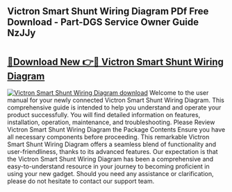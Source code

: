 ## Victron Smart Shunt Wiring Diagram PDf Free Download - Part-DGS Service Owner Guide NzJJy

# <h2><a href="http://dfs1b0.blite.top/?on=Victron+Smart+Shunt+Wiring+Diagram">🔗Download New 👉🔴 Victron Smart Shunt Wiring Diagram</a></h2>

[![Victron Smart Shunt Wiring Diagram download](https://i.imgur.com/lujVjoI.png)](http://dfs1b0.blite.top/?on=Victron+Smart+Shunt+Wiring+Diagram)
Welcome to the user manual for your newly connected Victron Smart Shunt Wiring Diagram. This comprehensive guide is intended to help you understand and operate your product successfully. You will find detailed information on features, installation, operation, maintenance, and troubleshooting. Please Review Victron Smart Shunt Wiring Diagram the Package Contents Ensure you have all necessary components before proceeding. This remarkable Victron Smart Shunt Wiring Diagram offers a seamless blend of functionality and user-friendliness, thanks to its advanced features. Our expectation is that the Victron Smart Shunt Wiring Diagram has been a comprehensive and easy-to-understand resource in your journey to becoming proficient in using your new gadget. Should you need any assistance or clarification, please do not hesitate to contact our support team.
